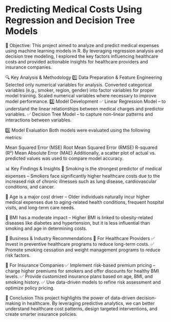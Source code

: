 # Predicting Medical Costs Using Regression and Decision Tree Models

📌 Objective:
This project aimed to analyze and predict medical expenses using machine learning models in R. By leveraging regression analysis and decision tree modeling, I explored the key factors influencing healthcare costs and provided actionable insights for healthcare providers and insurance companies.

🔍 Key Analysis & Methodology
1️⃣ Data Preparation & Feature Engineering
Selected only numerical variables for analysis.
Converted categorical variables (e.g., smoker, region, gender) into factor variables for proper model training.
Scaled numerical variables where necessary to improve model performance.
2️⃣ Model Development
✅ Linear Regression Model – to understand the linear relationships between medical charges and predictor variables.
✅ Decision Tree Model – to capture non-linear patterns and interactions between variables.

3️⃣ Model Evaluation
Both models were evaluated using the following metrics:

Mean Squared Error (MSE)
Root Mean Squared Error (RMSE)
R-squared (R²)
Mean Absolute Error (MAE)
Additionally, a scatter plot of actual vs. predicted values was used to compare model accuracy.

📊 Key Findings & Insights
🔹 Smoking is the strongest predictor of medical expenses – Smokers face significantly higher healthcare costs due to the increased risk of chronic illnesses such as lung disease, cardiovascular conditions, and cancer.

🔹 Age is a major cost driver – Older individuals naturally incur higher medical expenses due to aging-related health conditions, frequent hospital visits, and long-term care needs.

🔹 BMI has a moderate impact – Higher BMI is linked to obesity-related diseases like diabetes and hypertension, but it is less influential than smoking and age in determining costs.

🏥 Business & Industry Recommendations
🔹 For Healthcare Providers
✅ Invest in preventive healthcare programs to reduce long-term costs.
✅ Promote smoking cessation and weight management programs to reduce risk factors.

🔹 For Insurance Companies
✅ Implement risk-based premium pricing – charge higher premiums for smokers and offer discounts for healthy BMI levels.
✅ Provide customized insurance plans based on age, BMI, and smoking history.
✅ Use data-driven models to refine risk assessment and optimize policy pricing.

🚀 Conclusion
This project highlights the power of data-driven decision-making in healthcare. By leveraging predictive analytics, we can better understand healthcare cost patterns, design targeted interventions, and create smarter insurance policies.
